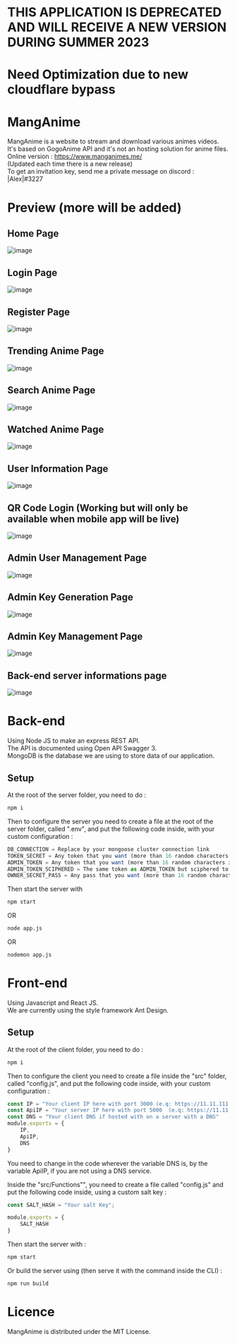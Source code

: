 # THIS APPLICATION IS DEPRECATED AND WILL RECEIVE A NEW VERSION DURING SUMMER 2023

# Need Optimization due to new cloudflare bypass  



# MangAnime
MangAnime is a website to stream and download various animes videos.  
It's based on GogoAnime API and it's not an hosting solution for anime files.  
Online version : https://www.manganimes.me/   
(Updated each time there is a new release)  
To get an invitation key, send me a private message on discord : |Alex|#3227


# Preview (more will be added)
## Home Page
![image](https://user-images.githubusercontent.com/64975829/123013734-0d4b7880-d3c5-11eb-8676-5144abf6da0d.png)

## Login Page
![image](https://user-images.githubusercontent.com/64975829/123013899-61eef380-d3c5-11eb-886a-e053fbd8bd18.png)

## Register Page
![image](https://user-images.githubusercontent.com/64975829/123014094-c5792100-d3c5-11eb-9a72-6e6a0b4c1616.png)

## Trending Anime Page
![image](https://user-images.githubusercontent.com/64975829/123675939-92121880-d843-11eb-8453-7b7219655599.png)

## Search Anime Page
![image](https://user-images.githubusercontent.com/64975829/123676584-6ba0ad00-d844-11eb-928e-83bb9eff8dab.png)

## Watched Anime Page
![image](https://user-images.githubusercontent.com/64975829/123676665-870bb800-d844-11eb-88d5-be383aed7dc8.png)

## User Information Page
![image](https://user-images.githubusercontent.com/64975829/123676729-9d197880-d844-11eb-9de2-83d85122adac.png)

## QR Code Login (Working but will only be available when mobile app will be live)
![image](https://user-images.githubusercontent.com/64975829/123676875-bfab9180-d844-11eb-9a3a-b56c6fa6c56b.png)

## Admin User Management Page
![image](https://user-images.githubusercontent.com/64975829/123677048-f1245d00-d844-11eb-9bc4-09fe34df51db.png)

## Admin Key Generation Page
![image](https://user-images.githubusercontent.com/64975829/123677159-144f0c80-d845-11eb-98a6-9803be543305.png)

## Admin Key Management Page
![image](https://user-images.githubusercontent.com/64975829/123677278-33e63500-d845-11eb-88a4-9cba3f17e3d1.png)

## Back-end server informations page
![image](https://user-images.githubusercontent.com/64975829/123677332-45c7d800-d845-11eb-84be-3167f75fff2f.png)


# Back-end

Using Node JS to make an express REST API.  
The API is documented using Open API Swagger 3.  
MongoDB is the database we are using to store data of our application.

## Setup

At the root of the server folder, you need to do :

```bash
npm i
```

Then to configure the server you need to create a file at the root of the server folder, called ".env",
and put the following code inside, with your custom configuration :

```js
DB_CONNECTION = Replace by your mongoose cluster connection link
TOKEN_SECRET = Any token that you want (more than 16 random characters if possible)
ADMIN_TOKEN = Any token that you want (more than 16 random characters if possible)
ADMIN_TOKEN_SCIPHERED = The same token as ADMIN_TOKEN but sciphered to secure it
OWNER_SECRET_PASS = Any pass that you want (more than 16 random characters if possible)
```

Then start the server with 
```bash
npm start
```
OR
```bash
node app.js
```
OR
```bash
nodemon app.js
```

# Front-end

Using Javascript and React JS.  
We are currently using the style framework Ant Design.

## Setup

At the root of the client folder, you need to do :

```bash
npm i
```

Then to configure the client you need to create a file inside the "src" folder, called "config.js",
and put the following code inside, with your custom configuration :

```js
const IP = "Your client IP here with port 3000 (e.q: https://11.11.111.11:3000/)"
const ApiIP = "Your server IP here with port 5000  (e.q: https://11.11.111.11:5000/api)"
const DNS = "Your client DNS if hosted with on a server with a DNS"
module.exports = {
    IP,
    ApiIP,
    DNS
}
```
You need to change in the code wherever the variable DNS is, by the variable ApiIP, if you are not using a DNS service.


Inside the "src/Functions"", you need to create a file called "config.js" and put the following code inside, using a custom salt key :

```js
const SALT_HASH = "Your salt Key";

module.exports = {
    SALT_HASH
}
```


Then start the server with :
```bash
npm start
```
Or build the server using (then serve it with the command inside the CLI) :
```bash
npm run build
```

# Licence

MangAnime is distributed under the MIT License.
